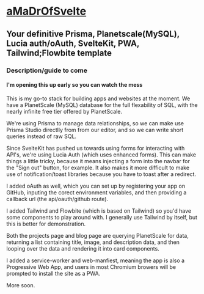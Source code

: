 # [aMaDrOfSvelte](https://amadrofsvelte.madr.io)

## Your definitive Prisma, Planetscale(MySQL), Lucia auth/oAuth, SvelteKit, PWA, Tailwind;Flowbite template

### Description/guide to come

#### I'm opening this up early so you can watch the mess

This is my go-to stack for building apps and websites at the moment. We have a PlanetScale (MySQL) database for the full flexability of SQL, with the nearly infinite free tier offered by PlanetScale.

We're using Prisma to manage data relationships, so we can make use Prisma Studio directlly from from our editor, and so we can write short queries instead of raw SQL.

Since SvelteKit has pushed us towards using forms for interacting with API's, we're using Lucia Auth (which uses enhanced forms). This can make things a little tricky, because it means injecting a form into the navbar for the "Sign out" button, for example. It also makes it more difficult to make use of notification/toast libraries because you have to toast after a redirect.

I added oAuth as well, which you can set up by registering your app on GitHub, inputing the corect environment variables, and then providing a callback url (the api/oauth/github route).

I added Tailwind and Flowbite (which is based on Tailwind) so you'd have some components to play around with. I generally use Tailwind by itself, but this is better for demonstration.

Both the projects page and blog page are querying PlanetScale for data, returning a list containing title, image, and description data, and then looping over the data and rendering it into card components.

I added a service-worker and web-manfiest, meaning the app is also a Progressive Web App, and users in most Chromium browers will be prompted to install the site as a PWA.

More soon.
